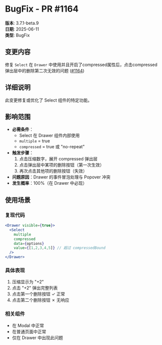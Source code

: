 # BugFix - PR #1164

**版本**: 3.7.1-beta.9  
**日期**: 2025-06-11  
**类型**: BugFix  

## 变更内容

修复 `Select` 在 `Drawer` 中使用并且开启了compressed属性后，点击compressed弹出层中的删除第二次无效的问题 ([#1164](https://github.com/sheinsight/shineout-next/pull/1164))

## 详细说明

此变更修复或优化了 Select 组件的特定功能。

## 影响范围

- **必需条件**：
  - Select 在 Drawer 组件内部使用
  - `multiple` = true
  - `compressed` = true 或 "no-repeat"
- **触发步骤**：
  1. 点击压缩数字，展开 compressed 弹出层
  2. 点击弹出层中某项的删除按钮（第一次生效）
  3. 再次点击其他项的删除按钮（失效）
- **问题原因**：Drawer 的事件冒泡处理与 Popover 冲突
- **发生概率**：100%（在 Drawer 中必现）
## 使用场景

### 复现代码
```jsx
<Drawer visible={true}>
  <Select
    multiple
    compressed
    data={options}
    value={[1,2,3,4,5]} // 超过 compressedBound
  />
</Drawer>
```

### 具体表现
1. 压缩显示为 "+2"
2. 点击 "+2" 弹出完整列表
3. 点击第一个删除按钮 ✓ 正常
4. 点击第二个删除按钮 ✗ 无响应

### 相关组件
- 在 Modal 中正常
- 在普通页面中正常
- 仅在 Drawer 中出现此问题